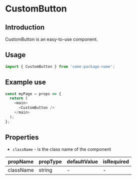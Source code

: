 # CustomButton

<!-- STORY -->

## Introduction

CustomButton is an easy-to-use component.

## Usage

```javascript
import { CustomButton } from 'some-package-name';
```

## Example use

```javascript
const myPage = props => {
  return (
    <main>
      <CustomButton />
    </main>
  );
};
```

## Properties

- `className` - is the class name of the component

| propName  | propType | defaultValue | isRequired |
| --------- | -------- | ------------ | ---------- |
| className | string   | -            | -          |
